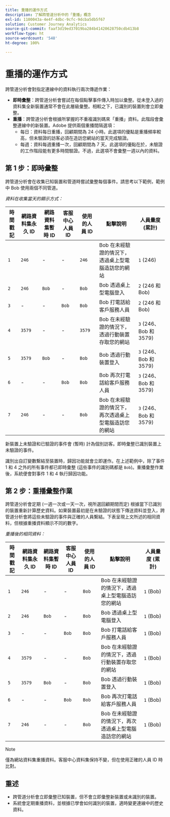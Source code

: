 ```yaml
---
title: 重播的運作方式
description: 了解跨管道分析中的「重播」概念
exl-id: 1100043a-4e4f-4dbc-9cfc-9dcba5db5f67
solution: Customer Journey Analytics
source-git-commit: faaf3d19ed37019ba284b41420628750cdb413b8
workflow-type: ht
source-wordcount: '548'
ht-degree: 100%

---
```


# 重播的運作方式

跨管道分析會對指定連線中的資料執行兩次傳遞作業：

* **即時彙整**：跨管道分析會嘗試在每個點擊事件傳入時加以彙整。從未登入過的資料集全新裝置通常不會在此層級彙整。相較之下，已識別的裝置則會立即彙整。
* **重播**：跨管道分析會根據所掌握的不重複識別碼來「重播」資料。此階段會彙整連線中的新裝置。Adobe 提供兩個重播間隔選項：
   * 每日：資料每日重播，回顧期間為 24 小時。此選項的優點是重播頻率較高，但未驗證的訪客必須在造訪您網站的當天完成驗證。
   * 每週：資料每週重播一次，回顧期間為 7 天。此選項的優點在於，未驗證的工作階段能有更多時間驗證。不過，此選項不會彙整一週以內的資料。

## 第 1 步：即時彙整

跨管道分析會在收集已知裝置和管道時嘗試彙整每個事件。請思考以下範例，範例中 Bob 使用兩個不同管道。

*資料在收集當天的顯示方式：*

| 時間戳記 | 網路資料集永久 ID | 網路資料集暫時 ID | 客服中心人員 ID | 使用的人員 ID | 點擊說明 | 人員量度 (累計) |
| --- | --- | --- | --- | --- | --- | --- |
| `1` | `246` | - | - | `246` | Bob 在未經驗證的情況下，透過桌上型電腦造訪您的網站 | `1` (246) |
| `2` | `246` | `Bob` | - | `Bob` | Bob 透過桌上型電腦登入 | `2` (246 和 Bob) |
| `3` | - | - | `Bob` | `Bob` | Bob 打電話給客戶服務人員 | `2` (246 和 Bob) |
| `4` | `3579` | - | - | `3579` | Bob 在未經驗證的情況下，透過行動裝置存取您的網站 | `3` (246、Bob 和 3579) |
| `5` | `3579` | `Bob` | - | `Bob` | Bob 透過行動裝置登入 | `3` (246、Bob 和 3579) |
| `6` | - | - | `Bob` | `Bob` | Bob 再次打電話給客戶服務人員 | `3` (246、Bob 和 3579) |
| `7` | `246` | - | - | `Bob` | Bob 在未經驗證的情況下，再次透過桌上型電腦造訪您的網站 | `3` (246、Bob 和 3579) |

新裝置上未驗證和已驗證的事件會 (暫時) 計為個別訪客。即時彙整已識別裝置上未驗證的事件。

識別出自訂變數繫結至裝置時，歸因功能就會立即運作。在上述範例中，除了事件 1 和 4 之外的所有事件都已即時彙整 (這些事件的識別碼都是 `Bob`)。重播彙整作業後，系統便會對事件 1 和 4 執行歸因功能。

## 第 2 步：重播彙整作業

跨管道分析會定期 (一週一次或一天一次，視所選回顧期間而定) 根據當下已識別的裝置重新計算歷史資料。如果裝置最初是在未驗證的狀態下傳送資料並登入，跨管道分析會將這些未驗證的事件與正確的人員繫結。下表呈現上文所述的相同資料，但根據重播資料顯示不同的數字。

*重播後的相同資料：*

| 時間戳記 | 網路資料集永久 ID | 網路資料集暫時 ID | 客服中心人員 ID | 使用的人員 ID | 點擊說明 | 人員量度 (累計) |
| --- | --- | --- | --- | --- | --- | --- |
| `1` | `246` | - | - | `Bob` | Bob 在未經驗證的情況下，透過桌上型電腦造訪您的網站 | `1` (Bob) |
| `2` | `246` | `Bob` | - | `Bob` | Bob 透過桌上型電腦登入 | `1` (Bob) |
| `3` | - | - | `Bob` | `Bob` | Bob 打電話給客戶服務人員 | `1` (Bob) |
| `4` | `3579` | - | - | `Bob` | Bob 在未經驗證的情況下，透過行動裝置存取您的網站 | `1` (Bob) |
| `5` | `3579` | `Bob` | - | `Bob` | Bob 透過行動裝置登入 | `1` (Bob) |
| `6` | - | - | `Bob` | `Bob` | Bob 再次打電話給客戶服務人員 | `1` (Bob) |
| `7` | `246` | - | - | `Bob` | Bob 在未經驗證的情況下，再次透過桌上型電腦造訪您的網站 | `1` (Bob) |

>[!NOTE]
>
>僅為網站資料集重播資料。客服中心資料集保持不變，但在使用正確的人員 ID 時比對。

## 重述

* 跨管道分析會立即彙整已知裝置，但不會立即彙整新裝置或未識別的裝置。
* 系統會定期重播資料，並根據已學會如何識別的裝置，適時變更連線中的歷史資料。
